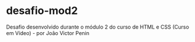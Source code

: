 # desafio-mod2
Desafio desenvolvido durante o módulo 2 do curso de HTML e CSS (Curso em Vídeo) - por João Victor Penin
